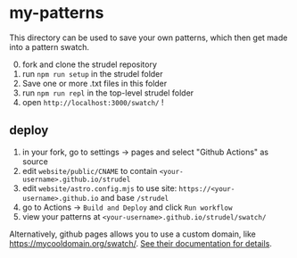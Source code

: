 # my-patterns

This directory can be used to save your own patterns, which then get
made into a pattern swatch.

0. fork and clone the strudel repository
1. run `npm run setup` in the strudel folder
1. Save one or more .txt files in this folder
2. run `npm run repl` in the top-level strudel folder
3. open `http://localhost:3000/swatch/` !

## deploy

1. in your fork, go to settings -> pages and select "Github Actions" as source
2. edit `website/public/CNAME` to contain `<your-username>.github.io/strudel`
3. edit `website/astro.config.mjs` to use site: `https://<your-username>.github.io` and base `/strudel`
4. go to Actions -> `Build and Deploy` and click `Run workflow`
5. view your patterns at `<your-username>.github.io/strudel/swatch/`

Alternatively, github pages allows you to use a custom domain, like https://mycooldomain.org/swatch/. [See their documentation for details](https://docs.github.com/en/pages/configuring-a-custom-domain-for-your-github-pages-site).
